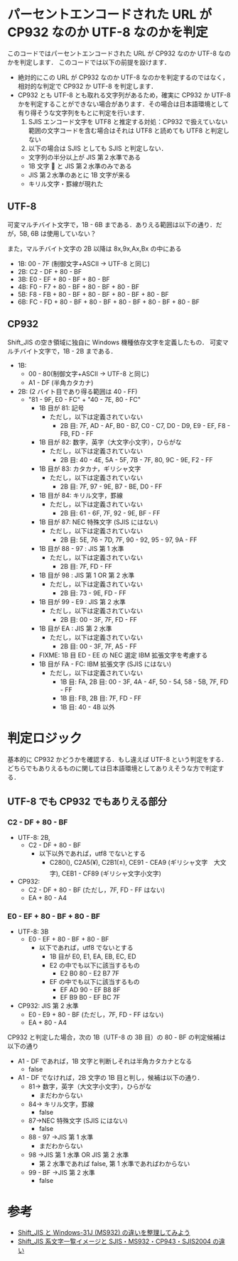 # パーセントエンコードされた URL が CP932 なのか UTF-8 なのかを判定

このコードではパーセントエンコードされた URL が CP932 なのか UTF-8 なのかを判定します．
このコードでは以下の前提を設けます．

- 絶対的にこの URL が CP932 なのか UTF-8 なのかを判定するのではなく，相対的な判定で CP932 か UTF-8 を判定します．
- CP932 とも UTF-8 とも取れる文字列があるため，確実に CP932 か UTF-8 かを判定することができない場合があります．その場合は日本語環境として有り得そうな文字列をもとに判定を行います．
  1. SJIS エンコード文字を UTF8 と推定する対処：CP932 で扱えていない範囲の文字コードを含む場合はそれは UTF8 と読めても UTF8 と判定しない
  1. 以下の場合は SJIS としても SJIS と判定しない．
  - 文字列の半分以上が JIS 第２水準である
  - 1B 文字  と JIS 第２水準のみである
  - JIS 第２水準のあとに 1B 文字が来る
  - キリル文字・罫線が現れた

## UTF-8

可変マルチバイト文字で，1B - 6B まである．ありえる範囲は以下の通り．だが，5B, 6B は使用していない？

また，マルチバイト文字の 2B 以降は 8x,9x,Ax,Bx の中にある

- 1B: 00 - 7F (制御文字+ASCII → UTF-8 と同じ)
- 2B: C2 - DF + 80 - BF
- 3B: E0 - EF + 80 - BF + 80 - BF
- 4B: F0 - F7 + 80 - BF + 80 - BF + 80 - BF
- 5B: F8 - FB + 80 - BF + 80 - BF + 80 - BF + 80 - BF
- 6B: FC - FD + 80 - BF + 80 - BF + 80 - BF + 80 - BF + 80 - BF

## CP932

Shift_JIS の空き領域に独自に Windows 機種依存文字を定義したもの．
可変マルチバイト文字で，1B - 2B まである．

- 1B:
  - 00 - 80(制御文字+ASCII → UTF-8 と同じ)
  - A1 - DF (半角カタカナ)
- 2B: (2 バイト目であり得る範囲は 40 - FF)
  - "81 - 9F, E0 - FC" + "40 - 7E, 80 - FC"
    - 1B 目が 81: 記号
      - ただし，以下は定義されていない
        - 2B 目: 7F, AD - AF, B0 - B7, C0 - C7, D0 - D9, E9 - EF, F8 - FB, FD - FF
    - 1B 目が 82: 数字，英字（大文字小文字），ひらがな
      - ただし，以下は定義されていない
        - 2B 目: 40 - 4E, 5A - 5F, 7B - 7F, 80, 9C - 9E, F2 - FF
    - 1B 目が 83: カタカナ，ギリシャ文字
      - ただし，以下は定義されていない
        - 2B 目: 7F, 97 - 9E, B7 - BE, D0 - FF
    - 1B 目が 84: キリル文字，罫線
      - ただし，以下は定義されていない
        - 2B 目: 61 - 6F, 7F, 92 - 9E, BF - FF
    - 1B 目が 87: NEC 特殊文字 (SJIS にはない)
      - ただし，以下は定義されていない
        - 2B 目: 5E, 76 - 7D, 7F, 90 - 92, 95 - 97, 9A - FF
    - 1B 目が 88 - 97 : JIS 第 1 水準
      - ただし，以下は定義されていない
        - 2B 目: 7F, FD - FF
    - 1B 目が 98 : JIS 第 1 OR 第 2 水準
      - ただし，以下は定義されていない
        - 2B 目: 73 - 9E, FD - FF
    - 1B 目が 99 - E9 : JIS 第 2 水準
      - ただし，以下は定義されていない
        - 2B 目: 00 - 3F, 7F, FD - FF
    - 1B 目が EA : JIS 第 2 水準
      - ただし，以下は定義されていない
        - 2B 目: 00 - 3F, 7F, A5 - FF
    - FIXME: 1B 目 ED - EE の NEC 選定 IBM 拡張文字を考慮する
    - 1B 目が FA - FC: IBM 拡張文字 (SJIS にはない)
      - ただし，以下は定義されていない
        - 1B 目: FA, 2B 目: 00 - 3F, 4A - 4F, 50 - 54, 58 - 5B, 7F, FD - FF
        - 1B 目: FB, 2B 目: 7F, FD - FF
        - 1B 目: 40 - 4B 以外

# 判定ロジック

基本的に CP932 かどうかを確認する．もし違えば UTF-8 という判定をする．
どちらでもありえるものに関しては日本語環境としてありえそうな方で判定する．

## UTF-8 でも CP932 でもありえる部分

### C2 - DF + 80 - BF

- UTF-8: 2B,
  - C2 - DF + 80 - BF
    - 以下以外であれば，utf8 でないとする
      - C280(), C2A5(¥), C2B1(±), CE91 - CEA9 (ギリシャ文字　大文字), CEB1 - CF89 (ギリシャ文字小文字)
- CP932:
  - C2 - DF + 80 - BF (ただし，7F, FD - FF はない)
  - EA + 80 - A4

### E0 - EF + 80 - BF + 80 - BF

- UTF-8: 3B
  - E0 - EF + 80 - BF + 80 - BF
    - 以下であれば，utf8 でないとする
      - 1B 目が E0, E1, EA, EB, EC, ED
      - E2 の中でも以下に該当するもの
        - E2 B0 80 - E2 B7 7F
      - EF の中でも以下に該当するもの
        - EF AD 90 - EF B8 8F
        - EF B9 B0 - EF BC 7F
- CP932: JIS 第 2 水準
  - E0 - E9 + 80 - BF (ただし，7F, FD - FF はない)
  - EA + 80 - A4

CP932 と判定した場合，次の 1B（UTF-8 の 3B 目）の 80 - BF の判定候補は以下の通り

- A1 - DF であれば，1B 文字と判断しそれは半角カタカナとなる
  - false
- A1 - DF でなければ，2B 文字の 1B 目と判し，候補は以下の通り．
  - 81→ 数字，英字（大文字小文字），ひらがな
    - まだわからない
  - 84→ キリル文字，罫線
    - false
  - 87→NEC 特殊文字 (SJIS にはない)
    - false
  - 88 - 97 →JIS 第 1 水準
    - まだわからない
  - 98 →JIS 第 1 水準 OR JIS 第 2 水準
    - 第 2 水準であれば false, 第 1 水準であればわからない
  - 99 - BF →JIS 第 2 水準
    - false

# 参考

- [Shift_JIS と Windows-31J (MS932) の違いを整理してみよう](https://weblabo.oscasierra.net/shift_jis-windows31j/)
- [Shift_JIS 系文字一覧イメージと SJIS・MS932・CP943・SJIS2004 の違い](https://tools.m-bsys.com/ex/sjis.php)
